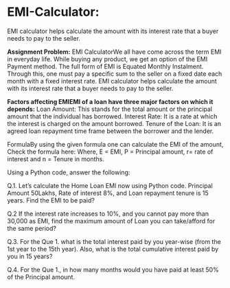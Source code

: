 # EMI-Calculator:

EMI calculator helps calculate the amount with its interest rate that a buyer needs to pay to the seller.

**Assignment Problem:**
EMI CalculatorWe all have come across the term EMI in everyday life. While buying any product, we get an option of the EMI Payment method. The full form of EMI is Equated Monthly Instalment. Through this, one must pay a specific sum to the seller on a fixed date each month with a fixed interest rate. EMI calculator helps calculate the amount with its interest rate that a buyer needs to pay to the seller.

**Factors affecting EMIEMI of a loan have three major factors on which it depends:**
Loan Amount: This stands for the total amount or the principal amount that the individual has borrowed.
Interest Rate: It is a rate at which the interest is charged on the amount borrowed.
Tenure of the Loan: It is an agreed loan repayment time frame between the borrower and the lender.

FormulaBy using the given formula one can calculate the EMI of the amount, Check the formula here:
Where, E = EMI, P = Principal amount, r= rate of interest and n = Tenure in months.

Using a Python code, answer the following:

Q.1. Let’s calculate the Home Loan EMI now using Python code. Principal Amount 50Lakhs, Rate of interest 8%, and Loan repayment tenure is 15 years. Find the EMI to be paid?

Q.2 If the interest rate increases to 10%, and you cannot pay more than 30,000 as EMI, find the maximum amount of Loan you can take/afford for the same period?

Q.3. For the Que 1. what is the total interest paid by you year-wise (from the 1st year to the 15th year). Also, what is the total cumulative interest paid by you in 15 years?

Q.4. For the Que 1., in how many months would you have paid at least 50% of the Principal amount.
